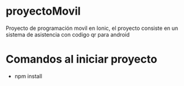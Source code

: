 # proyectoMovil
Proyecto de programación movil en Ionic, el proyecto consiste en un sistema de asistencia con codigo qr para android

# Comandos al iniciar proyecto
- npm install
